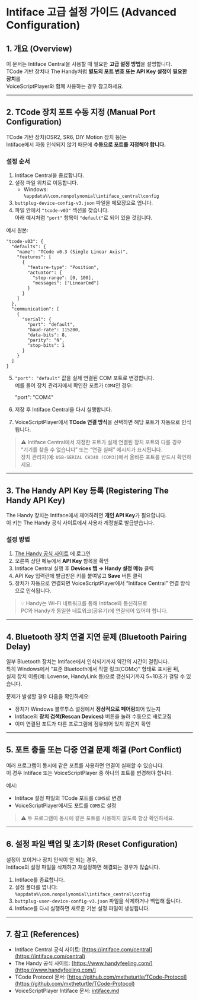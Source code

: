# Intiface 고급 설정 가이드 (Advanced Configuration)

## 1. 개요 (Overview)
이 문서는 Intiface Central을 사용할 때 필요한 **고급 설정 방법**을 설명합니다.  
TCode 기반 장치나 The Handy처럼 **별도의 포트 번호 또는 API Key 설정이 필요한 장치**를  
VoiceScriptPlayer와 함께 사용하는 경우 참고하세요.

---

## 2. TCode 장치 포트 수동 지정 (Manual Port Configuration)

TCode 기반 장치(OSR2, SR6, DIY Motion 장치 등)는  
Intiface에서 자동 인식되지 않기 때문에 **수동으로 포트를 지정해야 합니다.**

### 설정 순서

1. Intiface Central을 종료합니다.  
2. 설정 파일 위치로 이동합니다.  
   - Windows:  
     `%appdata%\com.nonpolynomial\intiface_central\config`  
3. `buttplug-device-config-v3.json` 파일을 메모장으로 엽니다.  
4. 파일 안에서 `"tcode-v03"` 섹션을 찾습니다.  
   아래 예시처럼 `"port"` 항목이 `"default"`로 되어 있을 것입니다.

예시 원본:

    "tcode-v03": {
      "defaults": {
        "name": "TCode v0.3 (Single Linear Axis)",
        "features": [
          {
            "feature-type": "Position",
            "actuator": {
              "step-range": [0, 100],
              "messages": ["LinearCmd"]
            }
          }
        ]
      },
      "communication": [
        {
          "serial": {
            "port": "default",
            "baud-rate": 115200,
            "data-bits": 8,
            "parity": "N",
            "stop-bits": 1
          }
        }
      ]
    }

5. `"port": "default"` 값을 실제 연결된 COM 포트로 변경합니다.  
   예를 들어 장치 관리자에서 확인한 포트가 `COM4`인 경우:

    "port": "COM4"

6. 저장 후 Intiface Central을 다시 실행합니다.  
7. VoiceScriptPlayer에서 **TCode 연결 방식**을 선택하면 해당 포트가 자동으로 인식됩니다.

> ⚠️ Intiface Central에서 지정한 포트가 실제 연결된 장치 포트와 다를 경우  
> “기기를 찾을 수 없습니다” 또는 “연결 실패” 메시지가 표시됩니다.  
> 장치 관리자(예: `USB-SERIAL CH340 (COM3)`)에서 올바른 포트를 반드시 확인하세요.

---

## 3. The Handy API Key 등록 (Registering The Handy API Key)

The Handy 장치는 Intiface에서 제어하려면 **개인 API Key**가 필요합니다.  
이 키는 The Handy 공식 사이트에서 사용자 계정별로 발급받습니다.

### 설정 방법

1. [The Handy 공식 사이트](https://www.handyfeeling.com/) 에 로그인  
2. 오른쪽 상단 메뉴에서 **API Key** 항목을 확인  
3. Intiface Central 실행 후 **Devices 탭 → Handy 설정 메뉴** 클릭  
4. API Key 입력란에 발급받은 키를 붙여넣고 **Save** 버튼 클릭  
5. 장치가 자동으로 연결되면 VoiceScriptPlayer에서 “Intiface Central” 연결 방식으로 인식됩니다.

> 💡 Handy는 Wi-Fi 네트워크를 통해 Intiface와 통신하므로  
> PC와 Handy가 동일한 네트워크(공유기)에 연결되어 있어야 합니다.

---

## 4. Bluetooth 장치 연결 지연 문제 (Bluetooth Pairing Delay)

일부 Bluetooth 장치는 Intiface에서 인식되기까지 약간의 시간이 걸립니다.  
특히 Windows에서 “표준 Bluetooth에서 직렬 링크(COMx)” 형태로 표시된 뒤,  
실제 장치 이름(예: Lovense, HandyLink 등)으로 갱신되기까지 5~10초가 걸릴 수 있습니다.

문제가 발생할 경우 다음을 확인하세요:

- 장치가 Windows 블루투스 설정에서 **정상적으로 페어링**되어 있는지  
- Intiface의 **장치 검색(Rescan Devices)** 버튼을 눌러 수동으로 새로고침  
- 이미 연결된 포트가 다른 프로그램에 점유되어 있지 않은지 확인

---

## 5. 포트 충돌 또는 다중 연결 문제 해결 (Port Conflict)

여러 프로그램이 동시에 같은 포트를 사용하면 연결이 실패할 수 있습니다.  
이 경우 Intiface 또는 VoiceScriptPlayer 중 하나의 포트를 변경해야 합니다.

예시:

- Intiface 설정 파일의 TCode 포트를 `COM5`로 변경  
- VoiceScriptPlayer에서도 포트를 `COM5`로 설정

> ⚠️ 두 프로그램이 동시에 같은 포트를 사용하지 않도록 항상 확인하세요.

---

## 6. 설정 파일 백업 및 초기화 (Reset Configuration)

설정이 꼬이거나 장치 인식이 안 되는 경우,  
Intiface의 설정 파일을 삭제하고 재설정하면 해결되는 경우가 많습니다.

1. Intiface를 종료합니다.  
2. 설정 폴더를 엽니다:  
   `%appdata%\com.nonpolynomial\intiface_central\config`
3. `buttplug-user-device-config-v3.json` 파일을 삭제하거나 백업해 둡니다.  
4. Intiface를 다시 실행하면 새로운 기본 설정 파일이 생성됩니다.

---

## 7. 참고 (References)
- Intiface Central 공식 사이트: [https://intiface.com/central](https://intiface.com/central)  
- The Handy 공식 사이트: [https://www.handyfeeling.com/](https://www.handyfeeling.com/)  
- TCode Protocol 문서: [https://github.com/mxtheturtle/TCode-Protocol](https://github.com/mxtheturtle/TCode-Protocol)  
- VoiceScriptPlayer Intiface 문서: [intiface.md](intiface.md)
